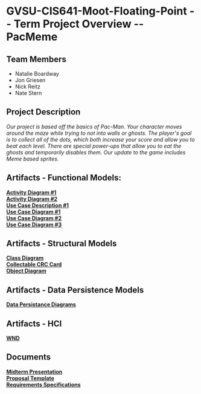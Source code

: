 # GVSU-CIS641-Moot-Floating-Point -- Term Project Overview -- PacMeme

## Team Members
* Natalie Boardway
* Jon Griesen
* Nick Reitz
* Nate Stern

## Project Description
*Our project is based off the basics of Pac-Man.  Your character moves around the maze while trying to not into walls or ghosts.  The player's goal is to collect all of the dots, which both increase your score and allow you to beat each level.  There are special power-ups that allow you to eat the ghosts and temporarily disables them.  Our update to the game includes Meme based sprites.*


## Artifacts - Functional Models:
**[Activity Diagram #1](https://github.com/ngboardway/GVSU-CIS641-Moot-Floating-Point/blob/master/artifacts/functional-models/Activity%20Diagram%20%231%20-%20Ver2.pdf)**  
**[Activity Diagram #2](https://github.com/ngboardway/GVSU-CIS641-Moot-Floating-Point/blob/master/artifacts/functional-models/Activity%20Diagram%20%232.pdf)**  
**[Use Case Description #1](https://github.com/ngboardway/GVSU-CIS641-Moot-Floating-Point/blob/master/artifacts/functional-models/Use%20Case%20Description%20%231%20-%20Ver2.pdf)**    
**[Use Case Diagram #1](https://github.com/ngboardway/GVSU-CIS641-Moot-Floating-Point/blob/master/artifacts/functional-models/Use%20Case%20Description%20%231%20-%20Ver2.pdf)**  
**[Use Case Diagram #2](https://github.com/ngboardway/GVSU-CIS641-Moot-Floating-Point/blob/master/artifacts/functional-models/Use%20Case%20Diagram%20%232.pdf)**  
**[Use Case Diagram #3](https://github.com/ngboardway/GVSU-CIS641-Moot-Floating-Point/blob/master/artifacts/functional-models/Use_Case_Diagram_3.pdf)**  


## Artifacts - Structural Models
**[Class Diagram](https://github.com/ngboardway/GVSU-CIS641-Moot-Floating-Point/blob/master/artifacts/structural-models/Class%20Diagram.pdf)**  
**[Collectable CRC Card](https://github.com/ngboardway/GVSU-CIS641-Moot-Floating-Point/blob/master/artifacts/structural-models/Collectible%20CRC%20Card.pdf)**  
**[Object Diagram](https://github.com/ngboardway/GVSU-CIS641-Moot-Floating-Point/blob/master/artifacts/structural-models/Object%20Diagram.pdf)**  


## Artifacts - Data Persistence Models
**[Data Persistance Diagrams](https://github.com/ngboardway/GVSU-CIS641-Moot-Floating-Point/blob/master/artifacts/data-persistence-models/Data%20Persistence%20Models.pdf)**


## Artifacts - HCI
**[WND](https://github.com/ngboardway/GVSU-CIS641-Moot-Floating-Point/blob/master/artifacts/hci/WND.pdf)**


## Documents
**[Midterm Presentation](https://github.com/ngboardway/GVSU-CIS641-Moot-Floating-Point/blob/master/docs/CIS%20641%20Midterm%20Presentation.pdf)**  
**[Proposal Template](https://github.com/ngboardway/GVSU-CIS641-Moot-Floating-Point/blob/master/docs/proposal-template.md)**  
**[Requirements Specifications](https://github.com/ngboardway/GVSU-CIS641-Moot-Floating-Point/blob/master/docs/software_requirements_specification_final.md)**
